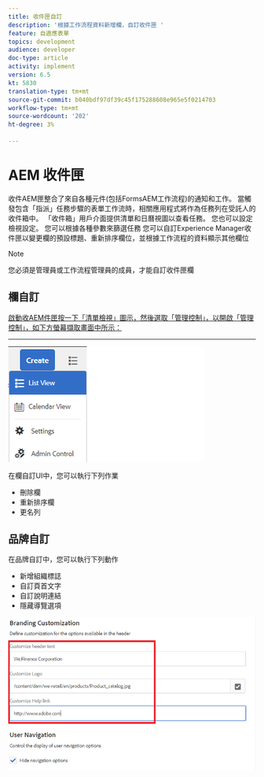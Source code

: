 ```yaml
---
title: 收件匣自訂
description: '根據工作流程資料新增欄，自訂收件匣 '
feature: 自適應表單
topics: development
audience: developer
doc-type: article
activity: implement
version: 6.5
kt: 5830
translation-type: tm+mt
source-git-commit: b040bdf97df39c45f175288608e965e5f0214703
workflow-type: tm+mt
source-wordcount: '202'
ht-degree: 3%

---
```


# AEM 收件匣

收件AEM匣整合了來自各種元件(包括FormsAEM工作流程)的通知和工作。 當觸發包含「指派」任務步驟的表單工作流時，相關應用程式將作為任務列在受託人的收件箱中。
「收件箱」用戶介面提供清單和日曆視圖以查看任務。 您也可以設定檢視設定。 您可以根據各種參數來篩選任務
您可以自訂Experience Manager收件匣以變更欄的預設標題、重新排序欄位，並根據工作流程的資料顯示其他欄位


>[!NOTE]
>
>您必須是管理員或工作流程管理員的成員，才能自訂收件匣欄

## 欄自訂

[啟動收AEM件匣按一下「清單檢視」圖示，然後選取「管理控制」，以開啟「管理控制」，如下方螢幕擷取畫面中所示：](http://localhost:4502/aem/inbox)
 __  __ 

![admin-control](assets/open-customization.png)

在欄自訂UI中，您可以執行下列作業

* 刪除欄
* 重新排序欄
* 更名列

## 品牌自訂

在品牌自訂中，您可以執行下列動作

* 新增組織標誌
* 自訂頁首文字
* 自訂說明連結
* 隱藏導覽選項

![收件箱——品牌](assets/branding-customization.PNG)
